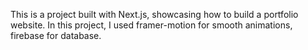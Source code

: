 This is a project built with Next.js, showcasing how to build a portfolio website. In this project, I used framer-motion for smooth animations, firebase for database.
